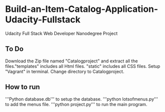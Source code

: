 # Build-an-Item-Catalog-Application-Udacity-Fullstack
Udacity Full Stack Web Developer Nanodegree Project


## To Do
Download the Zip file named "Catalogproject" and extract all the files."templates" includes all Html files.
"static" includes all CSS files.
Setup "Vagrant" in terminal.
Change directory to Catalogproject.

## How to run
'''Python database.db''' to setup the database.
'''python lotsofmenus.py''' to add the menus file.
'''python project.py''' to run the main program.



